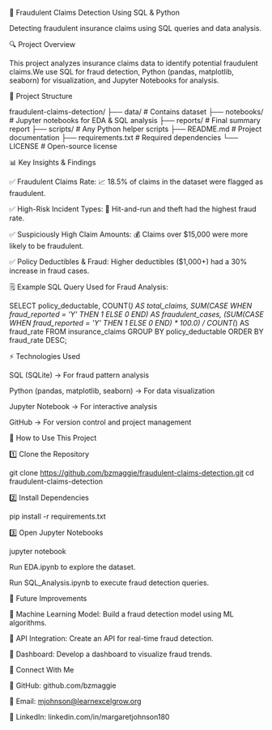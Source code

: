 🚀 Fraudulent Claims Detection Using SQL & Python

Detecting fraudulent insurance claims using SQL queries and data analysis.

🔍 Project Overview

This project analyzes insurance claims data to identify potential fraudulent claims.We use SQL for fraud detection, Python (pandas, matplotlib, seaborn) for visualization, and Jupyter Notebooks for analysis.

💁 Project Structure

fraudulent-claims-detection/
├── data/                  # Contains dataset
├── notebooks/             # Jupyter notebooks for EDA & SQL analysis
├── reports/               # Final summary report
├── scripts/               # Any Python helper scripts
├── README.md              # Project documentation
├── requirements.txt       # Required dependencies
└── LICENSE                # Open-source license

📊 Key Insights & Findings

✅ Fraudulent Claims Rate: 📈 18.5% of claims in the dataset were flagged as fraudulent.

✅ High-Risk Incident Types: 🚗 Hit-and-run and theft had the highest fraud rate.

✅ Suspiciously High Claim Amounts: 💰 Claims over $15,000 were more likely to be fraudulent.

✅ Policy Deductibles & Fraud: Higher deductibles ($1,000+) had a 30% increase in fraud cases.

🗒️ Example SQL Query Used for Fraud Analysis:

SELECT 
    policy_deductable, 
    COUNT(*) AS total_claims, 
    SUM(CASE WHEN fraud_reported = 'Y' THEN 1 ELSE 0 END) AS fraudulent_cases,
    (SUM(CASE WHEN fraud_reported = 'Y' THEN 1 ELSE 0 END) * 100.0) / COUNT(*) AS fraud_rate
FROM insurance_claims
GROUP BY policy_deductable
ORDER BY fraud_rate DESC;

⚡ Technologies Used

SQL (SQLite) → For fraud pattern analysis

Python (pandas, matplotlib, seaborn) → For data visualization

Jupyter Notebook → For interactive analysis

GitHub → For version control and project management

🚀 How to Use This Project

1️⃣ Clone the Repository

git clone https://github.com/bzmaggie/fraudulent-claims-detection.git
cd fraudulent-claims-detection

2️⃣ Install Dependencies

pip install -r requirements.txt

3️⃣ Open Jupyter Notebooks

jupyter notebook

Run EDA.ipynb to explore the dataset.

Run SQL_Analysis.ipynb to execute fraud detection queries.

📄 Future Improvements

🔹 Machine Learning Model: Build a fraud detection model using ML algorithms.

🔹 API Integration: Create an API for real-time fraud detection.

🔹 Dashboard: Develop a dashboard to visualize fraud trends.

📩 Connect With Me

🔗 GitHub: github.com/bzmaggie

📧 Email: mjohnson@learnexcelgrow.org

🌟 LinkedIn: linkedin.com/in/margaretjohnson180

